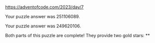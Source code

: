 https://adventofcode.com/2023/day/7

Your puzzle answer was 251106089.

Your puzzle answer was 249620106.

Both parts of this puzzle are complete! They provide two gold stars: **
